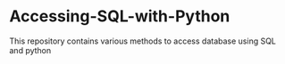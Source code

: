 # Accessing-SQL-with-Python
This repository contains various methods to access database using SQL and python
